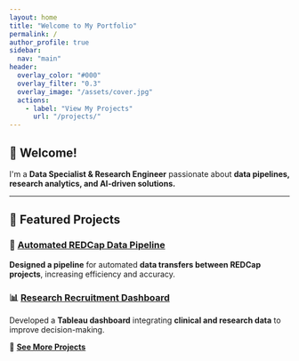 ```yaml
---
layout: home
title: "Welcome to My Portfolio"
permalink: /
author_profile: true
sidebar:
  nav: "main"
header:
  overlay_color: "#000"
  overlay_filter: "0.3"
  overlay_image: "/assets/cover.jpg"
  actions:
    - label: "View My Projects"
      url: "/projects/"
---
```


## 👋 Welcome!
I'm a **Data Specialist & Research Engineer** passionate about **data pipelines, research analytics, and AI-driven solutions.**

---

## 🚀 Featured Projects
### 📌 [Automated REDCap Data Pipeline](./projects/redcap-pipeline)
**Designed a pipeline** for automated **data transfers between REDCap projects**, increasing efficiency and accuracy.

### 📊 [Research Recruitment Dashboard](./projects/recruitment-dashboard)
Developed a **Tableau dashboard** integrating **clinical and research data** to improve decision-making.

📌 **[See More Projects](./projects/)**
